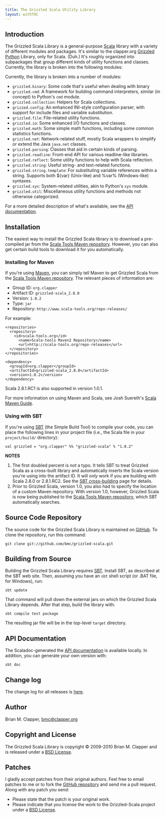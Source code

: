 ```yaml
---
title: The Grizzled Scala Utility Library
layout: withTOC
---
```


## Introduction

The Grizzled Scala Library is a general-purpose [Scala][] library with a
variety of different modules and packages. It's similar to the clapper.org
[Grizzled Python][] Library, only for Scala. (Duh.) It's roughly organized
into subpackages that group different kinds of utility functions and
classes. Currently, the library is broken into the following modules:

Currently, the library is broken into a number of modules:

* `grizzled.binary`: Some code that's useful when dealing with binary
* `grizzled.cmd`: A framework for building command interpreters, similar (in
  concept) to Python's `cmd` module.
* `grizzled.collection`: Helpers for Scala collections.
* `grizzed.config`: An enhanced INI-style configuration parser, with
  support for include files and variable substitution.
* `grizzled.file`: File-related utility functions.
* `grizzled.io`: Some enhanced I/O functions and classes.
* `grizzled.math`: Some simple math functions, including some common statistics
  functions.
* `grizzled.net`: Network-related stuff, mostly Scala wrappers to simplify or
  extend the Java `java.net` classes.
* `grizzled.parsing`: Classes that aid in certain kinds of parsing.
* `grizzled.readline`: Front-end API for various readline-like libraries.
* `grizzled.reflect`: Some utility functions to help with Scala reflection.
* `grizzled.string`: Useful string- and text-related functions.
* `grizzled.string.template`: For substituting variable references within a
  string. Supports both ${var} (Unix-like) and %var% (Windows-like) syntaxes.
* `grizzled.sys`: System-related utilities, akin to Python's `sys` module.
* `grizzled.util`: Miscellaneous utility functions and methods not otherwise
  categorized.

For a more detailed description of what's available, see the
[API documentation][].

## Installation

The easiest way to install the Grizzled Scala library is to download a
pre-compiled jar from the [Scala Tools Maven repository][]. However, you
can also get certain build tools to download it for you automatically.

### Installing for Maven

If you're using [Maven][], you can simply tell Maven to get Grizzled Scala
from the [Scala Tools Maven repository][]. The relevant pieces of
information are:

* Group ID: `org.clapper`
* Artifact ID: `grizzled-scala_2.8.0`
* Version: `1.0.2`
* Type: `jar`
* Repository: `http://www.scala-tools.org/repo-releases/`

For example:

    <repositories>
      <repository>
        <id>scala-tools.org</id>
          <name>Scala-tools Maven2 Repository</name>
          <url>http://scala-tools.org/repo-releases</url>
      </repository>
    </repositories>

    <dependency>
      <groupId>org.clapper</groupId>
      <artifactId>grizzled-scala_2.8.0</artifactId>
      <version>1.0.2</version>
    </dependency>

Scala 2.8.1.RC1 is also supported in version 1.0.1.

For more information on using Maven and Scala, see Josh Suereth's
[Scala Maven Guide][].

### Using with SBT

If you're using [SBT][] (the Simple Build Tool) to compile your code, you
can place the following lines in your project file (i.e., the Scala file in
your `project/build/` directory):

    val grizzled = "org.clapper" %% "grizzled-scala" % "1.0.2"

**NOTES**

1. The first doubled percent is *not* a typo. It tells SBT to treat
   Grizzled Scala as a cross-built library and automatically inserts the
   Scala version you're using into the artifact ID. It will *only* work if
   you are building with Scala 2.8.0 or 2.8.1.RC2.
   See the [SBT cross-building][] page for details.
2. Prior to Grizzled Scala, version 1.0, you also had to specify the location
   of a custom Maven repository. With version 1.0, however, Grizzled Scala
   is now being published to the [Scala Tools Maven repository][], which
   SBT automatically searches.

## Source Code Repository

The source code for the Grizzled Scala Library is maintained on [GitHub][].
To clone the repository, run this command:

    git clone git://github.com/bmc/grizzled-scala.git

## Building from Source

Building the Grizzled Scala Library requires [SBT][]. Install SBT, as
described at the SBT web site. Then, assuming you have an `sbt` shell script
(or .BAT file, for Windows), run:

    sbt update

That command will pull down the external jars on which the Grizzled Scala
Library depends. After that step, build the library with:

    sbt compile test package

The resulting jar file will be in the top-level `target` directory.

## API Documentation

The Scaladoc-generated the [API documentation][] is available locally.
In addition, you can generate your own version with:

    sbt doc

## Change log

The change log for all releases is [here][changelog].

## Author

Brian M. Clapper, [bmc@clapper.org][]

## Copyright and License

The Grizzled Scala Library is copyright &copy; 2009-2010 Brian M. Clapper
and is released under a [BSD License][].

## Patches

I gladly accept patches from their original authors. Feel free to email
patches to me or to fork the [GitHub repository][] and send me a pull
request. Along with any patch you send:

* Please state that the patch is your original work.
* Please indicate that you license the work to the Grizzled-Scala project
  under a [BSD License][].

[BSD License]: license.html
[Scala]: http://www.scala-lang.org/
[API Documentation]: api/
[GitHub repository]: http://github.com/bmc/grizzled-scala
[GitHub]: http://github.com/bmc/
[downloads area]: http://github.com/bmc/grizzled-scala/downloads
[Scala Tools Maven repository]: http://www.scala-tools.org/repo-releases/
[Scala Maven Guide]: http://www.scala-lang.org/node/345
[Maven]: http://maven.apache.org/
[SBT]: http://code.google.com/p/simple-build-tool
[bmc@clapper.org]: mailto:bmc@clapper.org
[changelog]: changelog.html
[SBT cross-building]: http://code.google.com/p/simple-build-tool/wiki/CrossBuild
[Apache Ivy]: http://ant.apache.org/ivy/
[Library Management Maven/Ivy section]: http://code.google.com/p/simple-build-tool/wiki/LibraryManagement#Maven/Ivy
[SBT Manual]: http://code.google.com/p/simple-build-tool/wiki/DocumentationHome
[SBT-repo-email-thread]: http://groups.google.com/group/simple-build-tool/browse_thread/thread/470bba921252a167
[Grizzled Python]: http://software.clapper.org/grizzled-python/
